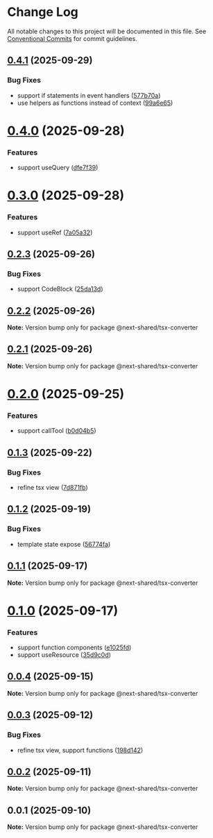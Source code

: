 # Change Log

All notable changes to this project will be documented in this file.
See [Conventional Commits](https://conventionalcommits.org) for commit guidelines.

## [0.4.1](https://github.com/easyops-cn/next-advanced-bricks/compare/@next-shared/tsx-converter@0.4.0...@next-shared/tsx-converter@0.4.1) (2025-09-29)


### Bug Fixes

* support if statements in event handlers ([577b70a](https://github.com/easyops-cn/next-advanced-bricks/commit/577b70ac66d32d432b2e3ef562d031cfee7f675f))
* use helpers as functions instead of context ([99a6e65](https://github.com/easyops-cn/next-advanced-bricks/commit/99a6e65baf3d33a2871da0d5a939389d49778c57))





# [0.4.0](https://github.com/easyops-cn/next-advanced-bricks/compare/@next-shared/tsx-converter@0.3.0...@next-shared/tsx-converter@0.4.0) (2025-09-28)


### Features

* support useQuery ([dfe7f39](https://github.com/easyops-cn/next-advanced-bricks/commit/dfe7f39613513e61b98383842170c3e4295ca9cc))





# [0.3.0](https://github.com/easyops-cn/next-advanced-bricks/compare/@next-shared/tsx-converter@0.2.3...@next-shared/tsx-converter@0.3.0) (2025-09-28)


### Features

* support useRef ([7a05a32](https://github.com/easyops-cn/next-advanced-bricks/commit/7a05a323e7b03b56a08a1f22e84eccd13527a3c8))





## [0.2.3](https://github.com/easyops-cn/next-advanced-bricks/compare/@next-shared/tsx-converter@0.2.2...@next-shared/tsx-converter@0.2.3) (2025-09-26)


### Bug Fixes

* support CodeBlock ([25da13d](https://github.com/easyops-cn/next-advanced-bricks/commit/25da13d050605d3cdfc77dd890e502fe992d036c))





## [0.2.2](https://github.com/easyops-cn/next-advanced-bricks/compare/@next-shared/tsx-converter@0.2.1...@next-shared/tsx-converter@0.2.2) (2025-09-26)

**Note:** Version bump only for package @next-shared/tsx-converter





## [0.2.1](https://github.com/easyops-cn/next-advanced-bricks/compare/@next-shared/tsx-converter@0.2.0...@next-shared/tsx-converter@0.2.1) (2025-09-26)

**Note:** Version bump only for package @next-shared/tsx-converter





# [0.2.0](https://github.com/easyops-cn/next-advanced-bricks/compare/@next-shared/tsx-converter@0.1.3...@next-shared/tsx-converter@0.2.0) (2025-09-25)


### Features

* support callTool ([b0d04b5](https://github.com/easyops-cn/next-advanced-bricks/commit/b0d04b561c6028551aaf1b3e937785b8912bbeb0))





## [0.1.3](https://github.com/easyops-cn/next-advanced-bricks/compare/@next-shared/tsx-converter@0.1.2...@next-shared/tsx-converter@0.1.3) (2025-09-22)


### Bug Fixes

* refine tsx view ([7d871fb](https://github.com/easyops-cn/next-advanced-bricks/commit/7d871fba8b04e0f776f1579650ea2fdf30ae9644))





## [0.1.2](https://github.com/easyops-cn/next-advanced-bricks/compare/@next-shared/tsx-converter@0.1.1...@next-shared/tsx-converter@0.1.2) (2025-09-19)


### Bug Fixes

* template state expose ([56774fa](https://github.com/easyops-cn/next-advanced-bricks/commit/56774fa8fc83bde3ed1e35fb5da78e7b0f2cbcf4))





## [0.1.1](https://github.com/easyops-cn/next-advanced-bricks/compare/@next-shared/tsx-converter@0.1.0...@next-shared/tsx-converter@0.1.1) (2025-09-17)

**Note:** Version bump only for package @next-shared/tsx-converter





# [0.1.0](https://github.com/easyops-cn/next-advanced-bricks/compare/@next-shared/tsx-converter@0.0.4...@next-shared/tsx-converter@0.1.0) (2025-09-17)


### Features

* support function components ([e1025fd](https://github.com/easyops-cn/next-advanced-bricks/commit/e1025fd714c8c9b0d9e54a2c430e184ab9dff283))
* support useResource ([35d9c0d](https://github.com/easyops-cn/next-advanced-bricks/commit/35d9c0dc998667be5ed27e85a4789a39e292f9a4))





## [0.0.4](https://github.com/easyops-cn/next-advanced-bricks/compare/@next-shared/tsx-converter@0.0.3...@next-shared/tsx-converter@0.0.4) (2025-09-15)

**Note:** Version bump only for package @next-shared/tsx-converter





## [0.0.3](https://github.com/easyops-cn/next-advanced-bricks/compare/@next-shared/tsx-converter@0.0.2...@next-shared/tsx-converter@0.0.3) (2025-09-12)


### Bug Fixes

* refine tsx view, support functions ([198d142](https://github.com/easyops-cn/next-advanced-bricks/commit/198d14281d282e5717745b74ad8b66b333ba1616))





## [0.0.2](https://github.com/easyops-cn/next-advanced-bricks/compare/@next-shared/tsx-converter@0.0.1...@next-shared/tsx-converter@0.0.2) (2025-09-11)

**Note:** Version bump only for package @next-shared/tsx-converter





## 0.0.1 (2025-09-10)

**Note:** Version bump only for package @next-shared/tsx-converter
